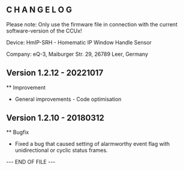 ﻿C H A N G E L O G
-----------------

Please note: Only use the firmware file in connection with the current software-version of the CCUx!

Device:      HmIP-SRH - Homematic IP Window Handle Sensor

Company:     eQ-3, Maiburger Str. 29, 26789 Leer, Germany


Version 1.2.12 - 20221017
--------------------------------------------------------------
   
** Improvement
   * General improvements - Code optimisation

   
   
Version 1.2.10 - 20180312
--------------------------------------------------------------

** Bugfix
   * Fixed a bug that caused setting of alarmworthy 
     event flag with unidirectional or cyclic status frames.

   
--- END OF FILE ---

